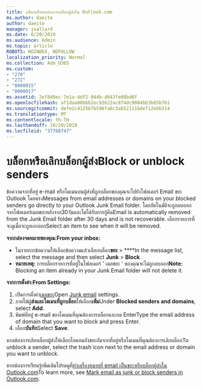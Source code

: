 ```yaml
---
title: บล็อกหรือยกเลิกการบล็อกผู้ส่งใน Outlook.com
ms.author: daeite
author: daeite
manager: joallard
ms.date: 6/20/2019
ms.audience: Admin
ms.topic: article
ROBOTS: NOINDEX, NOFOLLOW
localization_priority: Normal
ms.collection: Adm_O365
ms.custom:
- "270"
- "272"
- "8000015"
- "8000017"
ms.assetid: 2ef840ec-7e1a-4df2-944b-d643fe08bd8f
ms.openlocfilehash: af1daa00bbb2ec93622ac8f4dc9004bb3b65b761
ms.sourcegitcommit: defe2c412567b596fa8c3ab52111bde712ebb314
ms.translationtype: MT
ms.contentlocale: th-TH
ms.lasthandoff: 10/29/2019
ms.locfileid: "37768747"
---
```

# <a name="block-or-unblock-senders"></a><span data-ttu-id="bea78-102">บล็อกหรือเลิกบล็อกผู้ส่ง</span><span class="sxs-lookup"><span data-stu-id="bea78-102">Block or unblock senders</span></span>

<span data-ttu-id="bea78-103">ข้อความจากที่อยู่ e-mail หรือโดเมนบนผู้ส่งที่ถูกบล็อกของคุณจะไปยังโฟลเดอร์ Email ขยะ Outlook โดยตรง</span><span class="sxs-lookup"><span data-stu-id="bea78-103">Messages from email addresses or domains on your blocked senders go directly to your Outlook Junk Email folder.</span></span> <span data-ttu-id="bea78-104">โดยอัตโนมัติจะถูกลบออกจากโฟลเดอร์เมลขยะหลังจาก30วันและไม่ได้รับการกู้คืน</span><span class="sxs-lookup"><span data-stu-id="bea78-104">Email is automatically removed from the Junk Email folder after 30 days and is not recoverable.</span></span> <span data-ttu-id="bea78-105">เลือกรายการที่จะดูเมื่อจะถูกเอาออก</span><span class="sxs-lookup"><span data-stu-id="bea78-105">Select an item to see when it will be removed.</span></span>

<span data-ttu-id="bea78-106">**จากกล่องจดหมายของคุณ:**</span><span class="sxs-lookup"><span data-stu-id="bea78-106">**From your inbox:**</span></span>

- <span data-ttu-id="bea78-107">ในรายการข้อความให้เลือกข้อความแล้วเลือกบล็อก**ขยะ** > \*\*\*\*</span><span class="sxs-lookup"><span data-stu-id="bea78-107">In the message list, select the message and then select **Junk** > **Block**.</span></span>
- <span data-ttu-id="bea78-108">**หมายเหตุ:** การบล็อกรายการที่อยู่ในโฟลเดอร์ ' เมลขยะ ' ของคุณจะไม่ถูกลบออก</span><span class="sxs-lookup"><span data-stu-id="bea78-108">**Note:** Blocking an item already in your Junk Email folder will not delete it.</span></span>

<span data-ttu-id="bea78-109">**จากการตั้งค่า:**</span><span class="sxs-lookup"><span data-stu-id="bea78-109">**From Settings:**</span></span>

1. <span data-ttu-id="bea78-110">เปิดการตั้งค่า[เมลขยะ](https://outlook.live.com/mail/options/mail/junkEmail)</span><span class="sxs-lookup"><span data-stu-id="bea78-110">Open [Junk email](https://outlook.live.com/mail/options/mail/junkEmail) settings.</span></span>
2. <span data-ttu-id="bea78-111">ภายใต้ผู้**ส่งและโดเมนที่ถูกบล็อก**ให้เลือก**เพิ่ม**</span><span class="sxs-lookup"><span data-stu-id="bea78-111">Under **Blocked senders and domains**, select **Add**.</span></span>
3. <span data-ttu-id="bea78-112">พิมพ์ที่อยู่ e-mail ของโดเมนที่คุณต้องการบล็อกและกด Enter</span><span class="sxs-lookup"><span data-stu-id="bea78-112">Type the email address of domain that you want to block and press Enter.</span></span>
4. <span data-ttu-id="bea78-113">เลือก**บันทึก**</span><span class="sxs-lookup"><span data-stu-id="bea78-113">Select **Save**.</span></span>

<span data-ttu-id="bea78-114">หากต้องการเลิกบล็อกผู้ส่งให้เลือกไอคอนถังขยะถัดจากที่อยู่หรือโดเมนที่คุณต้องการเลิกบล็อก</span><span class="sxs-lookup"><span data-stu-id="bea78-114">To unblock a sender, select the trash icon next to the email address or domain you want to unblock.</span></span>

<span data-ttu-id="bea78-115">หากต้องการเรียนรู้เพิ่มเติมโปรดดูที่[ทำเครื่องหมายที่ email เป็นขยะหรือบล็อกผู้ส่งใน Outlook.com](https://support.office.com/article/a3ece97b-82f8-4a5e-9ac3-e92fa6427ae4?wt.mc_id=Office_Outlook_com_Alchemy)</span><span class="sxs-lookup"><span data-stu-id="bea78-115">To learn more, see [Mark email as junk or block senders in Outlook.com](https://support.office.com/article/a3ece97b-82f8-4a5e-9ac3-e92fa6427ae4?wt.mc_id=Office_Outlook_com_Alchemy).</span></span>
